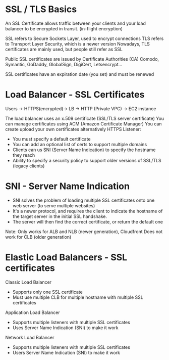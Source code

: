 # SSL / TLS Basics

An SSL Certificate allows traffic between your clients and your load balancer to be encrypted in transit. (in-flight encryption)

SSL refers to Secure Sockets Layer, used to encrypt connections 
TLS refers to Transport Layer Security, which is a newer version
Nowadays, TLS certificates are mainly used, but people still refer as SSL

Public SSL certificates are issued by Certificate Authorities (CA)
Comodo, Symantic, GoDaddy, GlobalSign, DigiCert, Letsencrypt...

SSL certificates have an expiration date (you set) and must be renewed

# Load Balancer - SSL Certificates

Users -> HTTPS(encrypted)-> LB -> HTTP (Private VPC) -> EC2 instance

The load balancer uses an x.509 certificate (SSL/TLS server certificate)
You can manage certificates using ACM (Amazon Certificate Manager)
You can create upload your own certificates alternatively
HTTPS Listener:
- You must specify a default certificate
- You can add an optional list of certs to support multiple domains
- Clients can us SNI (Server Name Indication) to specify the hostname they reach
- Ability to specify a security policy to support older versions of SSL/TLS (legacy clients)

# SNI - Server Name Indication

- SNI solves the problem of loading multiple SSL certificates onto one web server (to serve multiple websites)
- It's a newer protocol, and requires the client to indicate the hostname of the target server in the initial SSL handshake.
- The server will then find the correct certificate, or return the default one

Note:
Only works for ALB and NLB (newer generation), Cloudfront
Does not work for CLB (older generation)

# Elastic Load Balancers - SSL certificates

Classic Load Balancer
- Supports only one SSL certificate
- Must use multiple CLB for multiple hostname with multiple SSL certificates

Application Load Balancer
- Supports multiple listeners with multiple SSL certificates
- Uses Server Name Indication (SNI) to make it work

Network Load Balancer
- Supports multiple listeners with multiple SSL certificates
- Users Server Name Indication (SNI) to make it work

